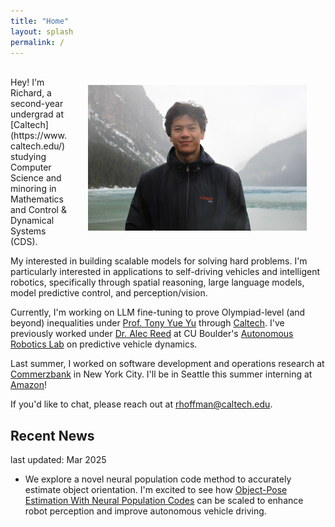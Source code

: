 ```yaml
---
title: "Home"
layout: splash
permalink: /
---
```


<style>
article.splash .page__content {
  font-size: 1.1rem;
  line-height: 1.6;
}

article.splash .page__content h1,
article.splash .page__content h2 {
  font-size: 1.2rem;
}
</style>

<img src="website.JPG" alt="Richard Hoffmann" style="float: right; padding: 30px; max-width: 50%; min-width: 350px; width: 50%; height: auto;" />


<!-- ![Richard Hoffmann](website.JPG)
{:style="float: right; padding: 30px; max-width: 30%; min-width: 270px;"} -->

<br/>
Hey! I'm Richard, a second-year undergrad at [Caltech](https://www.caltech.edu/) studying Computer Science and minoring in Mathematics and Control & Dynamical Systems (CDS). 

My interested in building scalable models for solving hard problems. I'm particularly interested in applications to self-driving vehicles and intelligent robotics, specifically through spatial reasoning, large language models, model predictive control, and perception/vision.

Currently, I'm working on LLM fine-tuning to prove Olympiad-level (and beyond) inequalities under [Prof. Tony Yue Yu](https://tyy.caltech.edu/) through [Caltech](https://pma.caltech.edu/).  I've previously worked under [Dr. Alec Reed](https://www.colorado.edu/cs/alec-reed) at CU Boulder's [Autonomous Robotics Lab](https://arpg.github.io/) on predictive vehicle dynamics.

Last summer, I worked on software development and operations research at [Commerzbank](https://www.commerzbank.de/group/) in New York City. I'll be in Seattle this summer interning at [Amazon](https://aws.amazon.com/?nc2=h_lg)!

If you'd like to chat, please reach out at rhoffman@caltech.edu.

## Recent News
last updated: Mar 2025
- We explore a novel neural population code method to accurately estimate object orientation. I'm excited to see how [Object-Pose Estimation With Neural Population Codes](https://arxiv.org/abs/2502.13403) can be scaled to enhance robot perception and improve autonomous vehicle driving. 